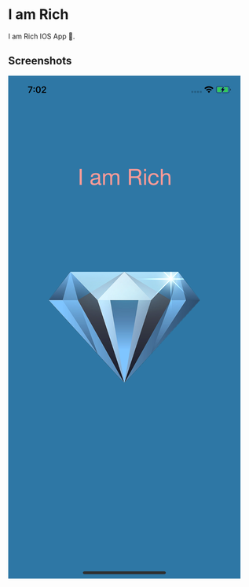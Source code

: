 # I am Rich
I am Rich IOS App 💎.


## Screenshots


![Screenshot](https://github.com/Rohan-cod/I_am_Rich/blob/master/screenshots/I%20am%20Rich.png)
